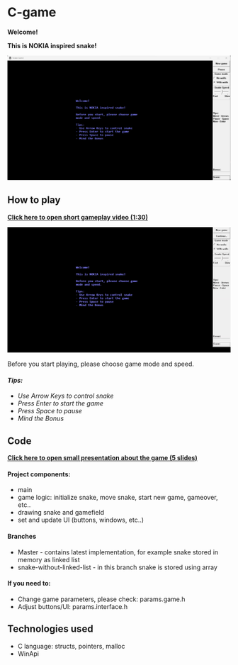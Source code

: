 # C-game

**Welcome!**

**This is NOKIA inspired snake!**

![Game picture](https://github.com/VenyaBrodetskiy/C-game/blob/master/game-picture.png)

## How to play
**[Click here to open short gameplay video (1:30)](https://drive.google.com/file/d/1MUMOO5lc4WVqBsTg3m7COB2HKTbQlrnJ/view?usp=share_link)**

![Game GIF](https://github.com/VenyaBrodetskiy/C-game/blob/master/Snake%20Game%20by%20Venya%20Brodetskiy.gif)

Before you start playing, please choose game mode and speed.

#### *Tips:*
* *Use Arrow Keys to control snake*
* *Press Enter to start the game*
* *Press Space to pause*
* *Mind the Bonus*

## Code

**[Click here to open small presentation about the game (5 slides)](https://www.slideshare.net/secret/qZUWXUwaYNnx1f)**

#### Project components:
* main
* game logic: initialize snake, move snake, start new game, gameover, etc..
* drawing snake and gamefield
* set and update UI (buttons, windows, etc..)

#### Branches
* Master - contains latest implementation, for example snake stored in memory as linked list
* snake-without-linked-list - in this branch snake is stored using array

#### If you need to:
* Change game parameters, please check: params.game.h
* Adjust buttons/UI: params.interface.h

## Technologies used

* C language: structs, pointers, malloc
* WinApi
